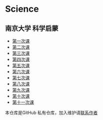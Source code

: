 # Science
## 南京大学 科学启蒙
* [第一次课](第01次课.md)
* [第二次课](第02次课.md)
* [第三次课](第03次课.md)
* [第四次课](第04次课.md)
* [第五次课](第05次课.md)
* [第六次课](第06次课.md)
* [第七次课](第07次课.md)
* [第八次课](第08次课.md)
* [第九次课](第09次课.md)
* [第十次课](第10次课.md)
* [第十一次课](第11次课.md)

本仓库是GitHub
私有仓库，加入维护请<a href="fintech_nju@outlook.com" >联系作者</a>